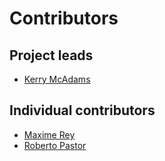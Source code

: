 # Contributors

## Project leads

* [Kerry McAdams](https://github.com/klmcadams)

## Individual contributors

* [Maxime Rey](https://github.com/MaxJPRey)
* [Roberto Pastor](https://github.com/RobPasMue)
